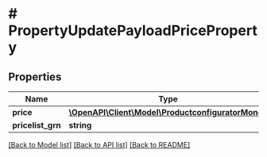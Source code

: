 # # PropertyUpdatePayloadPriceProperty


## Properties 


Name | Type | Description | Notes
------------ | ------------- | ------------- | -------------
**price**| [**\OpenAPI\Client\Model\ProductconfiguratorMoney**](ProductconfiguratorMoney.md) |   | [optional]
**pricelist_grn**| **string** |   | [optional]


[[Back to Model list]](../../README.md#models) [[Back to API list]](../../README.md#endpoints) [[Back to README]](../../README.md)

